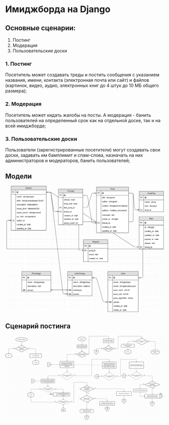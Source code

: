 # Имиджборда на Django

## Основные сценарии:

1. Постинг
2. Модерация
3. Пользовательские доски

### 1. Постинг

Посетитель может создавать треды и постить сообщения с указанием названия, имени, контакта (электронная почта или сайт) и файлов (картинок, видео, аудио, электронных книг до 4 штук до 10 МБ общего размера);

### 2. Модерация

Посетитель может кидать жалобы на посты. А модерация - банить пользователей на определенный срок как на отдельной доске, так и на всей имиджборде;

### 3. Пользовательские доски

Пользователи (зарегистрированные посетители) могут создавать свои доски, задавать им бамплимит и спам-слова, назначать на них администраторов и модераторов, банить пользователей;

## Модели
<img src="./Imageboard-models.png" />

## Сценарий постинга
<img src="./Imageboard-post-diagram.png" />